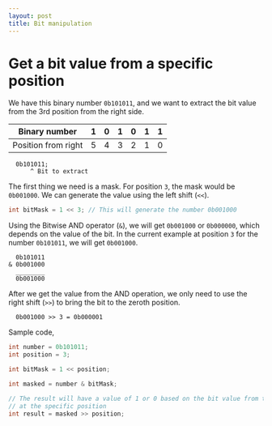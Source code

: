 ```yaml
---
layout: post
title: Bit manipulation
---
```


# Get a bit value from a specific position

We have this binary number `0b101011`, and we want to extract the bit value from
the 3rd position from the right side.


| Binary number         | 1   | 0   | 1   | 0   | 1   | 1   |
|-----------------------|-----|-----|-----|-----|-----|-----|
| Position from right   | 5   | 4   | 3   | 2   | 1   | 0   |


```text
  0b101011;
      ^ Bit to extract
```

The first thing we need is a mask. For position `3`, the mask would be
`0b001000`. We can generate the value using the left shift (`<<`).

```java
int bitMask = 1 << 3; // This will generate the number 0b001000
```

Using the Bitwise AND operator (`&`), we will get `0b001000` or `0b000000`,
which depends on the value of the bit. In the current example at position `3` 
for the number `0b101011`, we will get `0b001000`.

```text
  0b101011
& 0b001000
  ________
  0b001000
```

After we get the value from the AND operation, we only need to use the right
shift (`>>`) to bring the bit to the zeroth position.

```text
  0b001000 >> 3 = 0b000001
```

Sample code,

```java
int number = 0b101011;
int position = 3;

int bitMask = 1 << position;

int masked = number & bitMask;

// The result will have a value of 1 or 0 based on the bit value from the number
// at the specific position
int result = masked >> position;
```

